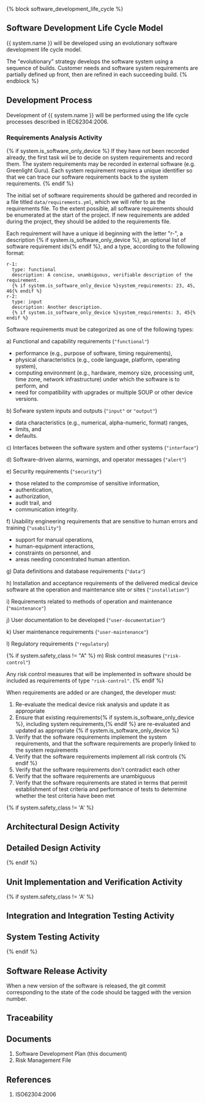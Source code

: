 {% block software_development_life_cycle %}
## Software Development Life Cycle Model

{{ system.name }} will be developed using an evolutionary software development life cycle model.

The "evolutionary" strategy develops the software system using a sequence of builds.  Customer needs and software system requirements are partially defined up front, then are refined in each succeeding build.
{% endblock %}

## Development Process

Development of {{ system.name }} will be performed using the life cycle processes described in IEC62304:2006.

### Requirements Analysis Activity

{% if system.is_software_only_device %}
If they have not been recorded already, the first task wil be to decide on system requirements and record them.  The system requirements may be recorded in external software (e.g. Greenlight Guru).  Each system requirement requires a unique identifier so that we can trace our software requirements back to the system requirements.
{% endif %}

The initial set of software requirements should be gathered and recorded in a file titled `data/requirements.yml`, which we will refer to as the requirements file.  To the extent possible, all software requirements should be enumerated at the start of the project.  If new requirements are added during the project, they should be added to the requirements file.

Each requirement will have a unique id beginning with the letter "r-", a description {% if system.is_software_only_device %}, an optional list of software requirement ids{% endif %}, and a type, according to the following format:

```
r-1:
  type: functional
  description: A concise, unambiguous, verifiable description of the requirement.
  {% if system.is_software_only_device %}system_requirements: 23, 45, 46{% endif %}
r-2:
  type: input
  description: Another description.
  {% if system.is_software_only_device %}system_requirements: 3, 45{% endif %}
```

Software requirements must be categorized as one of the following types:

a) Functional and capability requirements (`"functional"`)

- performance (e.g., purpose of software, timing requirements),
- physical characteristics (e.g., code language, platform, operating system),
- computing environment (e.g., hardware, memory size, processing unit, time zone, network infrastructure) under which the software is to perform, and
- need for compatibility with upgrades or multiple SOUP or other device versions.

b) Sofware system inputs and outputs (`"input"` or `"output"`)

- data characteristics (e.g., numerical, alpha-numeric, format) ranges,
- limits, and
- defaults.

c) Interfaces between the software system and other systems (`"interface"`)

d) Software-driven alarms, warnings, and operator messages (`"alert"`)

e) Security requirements (`"security"`)

- those related to the compromise of sensitive information,
- authentication,
- authorization,
- audit trail, and
- communication integrity.

f) Usability engineering requirements that are sensitive to human errors and training (`"usability"`)

- support for manual operations,
- human-equipment interactions,
- constraints on personnel, and
- areas needing concentrated human attention.

g) Data definitions and database requirements (`"data"`)

h) Installation and acceptance requirements of the delivered medical device software at the operation and maintenance site or sites (`"installation"`)

i) Requirements related to methods of operation and maintenance (`"maintenance"`)

j) User documentation to be developed (`"user-documentation"`)

k) User maintenance requirements (`"user-maintenance"`)

l) Regulatory requirements (`"regulatory`)

{% if system.safety_class != "A" %}
m) Risk control measures (`"risk-control"`)

Any risk control measures that will be implemented in software should be included as requirements of type `"risk-control"`.
{% endif %}

When requirements are added or are changed, the developer must:

1. Re-evaluate the medical device risk analysis and update it as appropriate
2. Ensure that existing requirements{% if system.is_software_only_device %}, including system requirements,{% endif %} are re-evaluated and updated as appropriate
{% if system.is_software_only_device %}
3. Verify that the software requirements implement the system requirements, and that the software requirements are properly linked to the system requirements
4. Verify that the software requirements implement all risk controls
{% endif %}
5. Verify that the software requirements don't contradict each other
6. Verify that the software requirements are unambiguous
7. Verify that the software requirements are stated in terms that permit establishment of test criteria and performance of tests to determine whether the test criteria have been met

{% if system.safety_class != 'A' %}
## Architectural Design Activity
## Detailed Design Activity
{% endif %}

## Unit Implementation and Verification Activity

{% if system.safety_class != 'A' %}
## Integration and Integration Testing Activity
## System Testing Activity
{% endif %}

## Software Release Activity

When a new version of the software is released, the git commit corresponding to the state of the code should be tagged with the version number.

## Traceability

## Documents

1. Software Development Plan (this document)
2. Risk Management File

## References

1. ISO62304:2006
